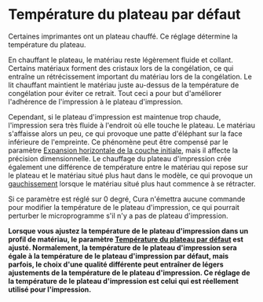 Température du plateau par défaut
====
Certaines imprimantes ont un plateau chauffé. Ce réglage détermine la température du plateau.

En chauffant le plateau, le matériau reste légèrement fluide et collant. Certains matériaux forment des cristaux lors de la congélation, ce qui entraîne un rétrécissement important du matériau lors de la congélation. Le lit chauffant maintient le matériau juste au-dessus de la température de congélation pour éviter ce retrait. Tout ceci a pour but d'améliorer l'adhérence de l'impression à le plateau d'impression.

Cependant, si le plateau d'impression est maintenue trop chaude, l'impression sera très fluide à l'endroit où elle touche le plateau. Le matériau s'affaisse alors un peu, ce qui provoque une patte d'éléphant sur la face inférieure de l'empreinte. Ce phénomène peut être compensé par le paramètre [Expansion horizontale de la couche initiale](../shell/xy_offset_layer_0.md), mais il affecte la précision dimensionnelle. Le chauffage du plateau d'impression crée également une différence de température entre le matériau qui repose sur le plateau et le matériau situé plus haut dans le modèle, ce qui provoque un [gauchissement](../troubleshooting/warping.md) lorsque le matériau situé plus haut commence à se rétracter.

Si ce paramètre est réglé sur 0 degré, Cura n'émettra aucune commande pour modifier la température de le plateau d'impression, ce qui pourrait perturber le microprogramme s'il n'y a pas de plateau d'impression.

**Lorsque vous ajustez la température de le plateau d'impression dans un profil de matériau, le paramètre [Température du plateau par défaut](default_material_bed_temperature.md) est ajusté. Normalement, la température de le plateau d'impression sera égale à la température de le plateau d'impression par défaut, mais parfois, le choix d'une qualité différente peut entraîner de légers ajustements de la température de le plateau d'impression. Ce réglage de la température de le plateau d'impression est celui qui est réellement utilisé pour l'impression.**
